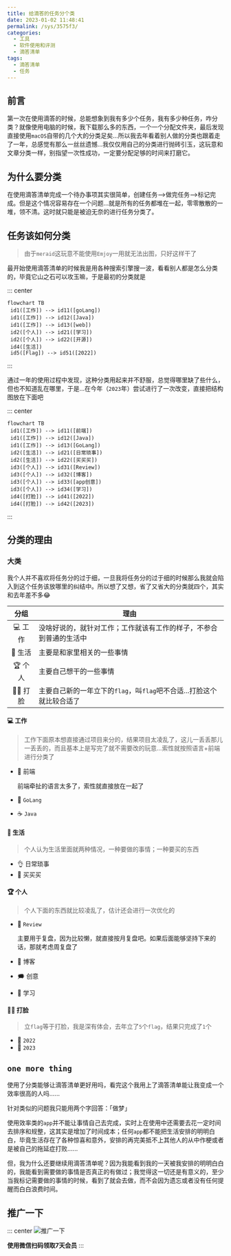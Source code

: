 ```yaml
---
title: 给滴答的任务分个类
date: 2023-01-02 11:48:41
permalink: /sys/3575f3/
categories:
  - 工具
  - 软件使用和评测
  - 滴答清单
tags:
  - 滴答清单
  - 任务
---
```


## 前言

第一次在使用滴答的时候，总能想象到我有多少个任务，我有多少种任务，咋分类？就像使用电脑的时候，我下载那么多的东西，一个一个分配文件夹，最后发现直接使用`macOS`自带的几个大的分类足矣...所以我去年看着别人做的分类也跟着走了一年，总感觉有那么一丝丝遗憾...我仅仅用自己的分类进行抛砖引玉，这玩意和文章分类一样，别指望一次性成功，一定要分配足够的时间来打磨它。

<!-- more -->

## 为什么要分类

在使用滴答清单完成一个待办事项其实很简单，创建任务-->做完任务-->标记完成。但是这个情况容易存在一个问题...就是所有的任务都堆在一起，零零散散的一堆，领不清。这时就只能是被迫无奈的进行任务分类了。

## 任务该如何分类

> 由于`meraid`这玩意不能使用`Emjoy`一用就无法出图，只好这样干了

最开始使用滴答清单的时候我是用各种搜索引擎搜一波，看看别人都是怎么分类的，毕竟它山之石可以攻玉嘛，于是最初的分类就是

::: center
``` mermaid
flowchart TB
 id1([工作]) --> id11([goLang])
 id1([工作]) --> id12([Java])
 id1([工作]) --> id13([web])
 id2([个人]) --> id21([学习])
 id2([个人]) --> id22([开源])
 id4([生活])
 id5([Flag]) --> id51([2022])
```
:::

通过一年的使用过程中发现，这种分类用起来并不舒服，总觉得哪里缺了些什么，但也不知道乱在哪里，于是...在今年（`2023`年）尝试进行了一次改变，直接把结构图放在下面吧

::: center
``` mermaid
flowchart TB
 id1([工作]) --> id11([前端])
 id1([工作]) --> id12([Java])
 id1([工作]) --> id13([GoLang])
 id2([生活]) --> id21([日常琐事])
 id2([生活]) --> id22([买买买])
 id3([个人]) --> id31([Review])
 id3([个人]) --> id32([博客])
 id3([个人]) --> id33([app创意])
 id3([个人]) --> id34([学习])
 id4([打脸]) --> id41([2022])
 id4([打脸]) --> id42([2023])
```
:::

## 分类的理由

### 大类

我个人并不喜欢将任务分的过于细，一旦我将任务分的过于细的时候那么我就会陷入到这个任务该放哪里的纠结中。所以想了又想，省了又省大的分类就四个，其实和去年差不多😂

| 分组        | 理由 |
| :-----------: | ----------- |
| 💻 工作      | 没啥好说的，就针对工作；工作就该有工作的样子，不参合到普通的生活中       |
| 🌈 生活      | 主要是和家里相关的一些事情        |
| 🏆 个人      | 主要自己想干的一些事情           |
| 🏴‍☠️ 打脸      | 主要自己新的一年立下的`flag`，叫`flag`吧不合适...打脸这个就比较合适了  |

#### 💻 工作

> 工作下面原本想直接通过项目来分的，结果项目太凌乱了，这儿一丢丢那儿一丢丢的，而且基本上是写完了就不需要改的玩意...索性就按照语言+前端进行分类了

- 🍥 前端
  
  前端牵扯的语言太多了，索性就直接放在一起了

- 🐹 `GoLang`
- ☕️ `Java`

#### 🌈 生活

> 个人认为生活里面就两种情况，一种要做的事情；一种要买的东西

- 👌 日常琐事
- 🛒 买买买

#### 🏆 个人

> 个人下面的东西就比较凌乱了，估计还会进行一次优化的

- 🛵 `Review`

  主要用于复盘，因为比较懒，就直接按月复盘吧。如果后面能够坚持下来的话，那就考虑周复盘了

- 📝 博客
- 🗯 创意
- 📌 学习

#### 🏴‍☠️ 打脸

> 立`flag`等于打脸，我是深有体会，去年立了`5`个`flag`，结果只完成了`1`个

- 🐯 `2022`
- 🐰 `2023`

## `one more thing`

使用了分类能够让滴答清单更好用吗，看完这个我用上了滴答清单能让我变成一个效率很高的人吗......

针对类似的问题我只能用两个字回答：「做梦」

使用效率类的`app`并不能让事情自己去完成，实时上在使用中还需要去花一定时间去排序和规整，这其实是增加了时间成本；任何`app`都不能把生活安排的明明白白，毕竟生活存在了各种惊喜和意外，安排的再完美抵不上其他人的从中作梗或者是被自己的拖延症打败......

但，我为什么还要继续用滴答清单呢？因为我能看到我的一天被我安排的明明白白的，我能看到需要做的事情是否真正的有做过；我觉得这一切还是有意义的，至少当我标记需要做的事情的时候，看到了就会去做，而不会因为遗忘或者没有任何提醒而白白浪费时间。

## 推广一下

::: center
![推广一下](https://cdn.jsdelivr.net/gh/xingcxb/blog_img@blog1/工具/软件使用和评测/滴答清单/didatuiguang.png)

**使用微信扫码领取7天会员**
:::


